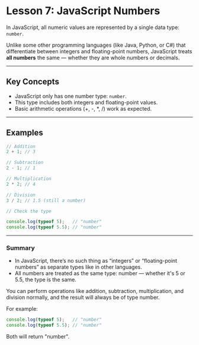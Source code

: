 
# Lesson 7: JavaScript Numbers

In JavaScript, all numeric values are represented by a single data type: `number`.

Unlike some other programming languages (like Java, Python, or C#) that differentiate between integers and floating-point numbers, JavaScript treats **all numbers** the same — whether they are whole numbers or decimals.

---

## Key Concepts

- JavaScript only has one number type: `number`.
- This type includes both integers and floating-point values.
- Basic arithmetic operations (+, -, *, /) work as expected.

---

## Examples

```js
// Addition
2 + 1; // 3

// Subtraction
2 - 1; // 1

// Multiplication
2 * 2; // 4

// Division
3 / 2; // 1.5 (still a number)

// Check the type

console.log(typeof 5);   // "number"
console.log(typeof 5.5); // "number"
```
---
### Summary
- In JavaScript, there’s no such thing as “integers” or “floating-point numbers” as separate types like in other languages.
- All numbers are treated as the same type: number — whether it's 5 or 5.5, the type is the same.

You can perform operations like addition, subtraction, multiplication, and division normally, and the result will always be of type number.

For example:
```js
console.log(typeof 5);   // "number"
console.log(typeof 5.5); // "number"
```
Both will return "number".


